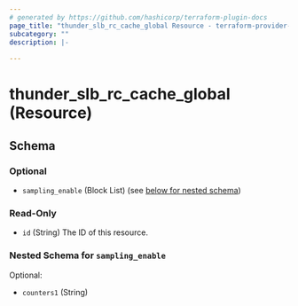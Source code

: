 ```yaml
---
# generated by https://github.com/hashicorp/terraform-plugin-docs
page_title: "thunder_slb_rc_cache_global Resource - terraform-provider-thunder"
subcategory: ""
description: |-
  
---
```


# thunder_slb_rc_cache_global (Resource)





<!-- schema generated by tfplugindocs -->
## Schema

### Optional

- `sampling_enable` (Block List) (see [below for nested schema](#nestedblock--sampling_enable))

### Read-Only

- `id` (String) The ID of this resource.

<a id="nestedblock--sampling_enable"></a>
### Nested Schema for `sampling_enable`

Optional:

- `counters1` (String)


